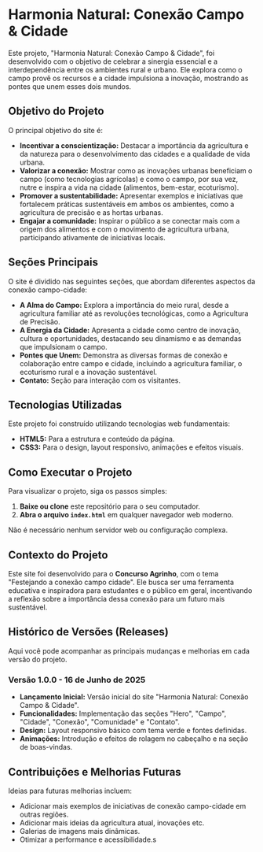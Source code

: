 # Harmonia Natural: Conexão Campo & Cidade

Este projeto, "Harmonia Natural: Conexão Campo & Cidade", foi desenvolvido com o objetivo de celebrar a sinergia essencial e a interdependência entre os ambientes rural e urbano. Ele explora como o campo provê os recursos e a cidade impulsiona a inovação, mostrando as pontes que unem esses dois mundos.

## Objetivo do Projeto

O principal objetivo do site é:

- **Incentivar a conscientização:** Destacar a importância da agricultura e da natureza para o desenvolvimento das cidades e a qualidade de vida urbana.
- **Valorizar a conexão:** Mostrar como as inovações urbanas beneficiam o campo (como tecnologias agrícolas) e como o campo, por sua vez, nutre e inspira a vida na cidade (alimentos, bem-estar, ecoturismo).
- **Promover a sustentabilidade:** Apresentar exemplos e iniciativas que fortalecem práticas sustentáveis em ambos os ambientes, como a agricultura de precisão e as hortas urbanas.
- **Engajar a comunidade:** Inspirar o público a se conectar mais com a origem dos alimentos e com o movimento de agricultura urbana, participando ativamente de iniciativas locais.

## Seções Principais

O site é dividido nas seguintes seções, que abordam diferentes aspectos da conexão campo-cidade:

- **A Alma do Campo:** Explora a importância do meio rural, desde a agricultura familiar até as revoluções tecnológicas, como a Agricultura de Precisão.
- **A Energia da Cidade:** Apresenta a cidade como centro de inovação, cultura e oportunidades, destacando seu dinamismo e as demandas que impulsionam o campo.
- **Pontes que Unem:** Demonstra as diversas formas de conexão e colaboração entre campo e cidade, incluindo a agricultura familiar, o ecoturismo rural e a inovação sustentável.
- **Contato:** Seção para interação com os visitantes.

## Tecnologias Utilizadas

Este projeto foi construído utilizando tecnologias web fundamentais:

- **HTML5:** Para a estrutura e conteúdo da página.
- **CSS3:** Para o design, layout responsivo, animações e efeitos visuais.

## Como Executar o Projeto

Para visualizar o projeto, siga os passos simples:

1.  **Baixe ou clone** este repositório para o seu computador.
2.  **Abra o arquivo `index.html`** em qualquer navegador web moderno.

Não é necessário nenhum servidor web ou configuração complexa.

## Contexto do Projeto

Este site foi desenvolvido para o **Concurso Agrinho**, com o tema "Festejando a conexão campo cidade". Ele busca ser uma ferramenta educativa e inspiradora para estudantes e o público em geral, incentivando a reflexão sobre a importância dessa conexão para um futuro mais sustentável.

## Histórico de Versões (Releases)

Aqui você pode acompanhar as principais mudanças e melhorias em cada versão do projeto.

### Versão 1.0.0 - 16 de Junho de 2025

- **Lançamento Inicial:** Versão inicial do site "Harmonia Natural: Conexão Campo & Cidade".
- **Funcionalidades:** Implementação das seções "Hero", "Campo", "Cidade", "Conexão", "Comunidade" e "Contato".
- **Design:** Layout responsivo básico com tema verde e fontes definidas.
- **Animações:** Introdução e efeitos de rolagem no cabeçalho e na seção de boas-vindas.

## Contribuições e Melhorias Futuras

Ideias para futuras melhorias incluem:

- Adicionar mais exemplos de iniciativas de conexão campo-cidade em outras regiões.
- Adicionar mais ideias da agricultura atual, inovações etc.
- Galerias de imagens mais dinâmicas.
- Otimizar a performance e acessibilidade.s